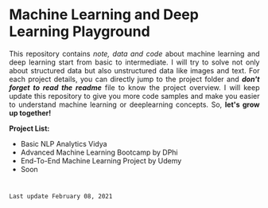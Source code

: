 # Machine Learning and Deep Learning Playground
<p align="justify">This repository contains <i>note, data and code</i> about machine learning and deep learning start from basic to intermediate. I will try to solve not only about structured data but also unstructured data like images and text. For each project details, you can directly jump to the project folder and <b><i>don't forget to read the readme</i></b> file to know the project overview. I will keep update this repository to give you more code samples and make you easier to understand machine learning or deeplearning concepts. So, <b>let's grow up together!</b></p>

**Project List:**
- Basic NLP Analytics Vidya
- Advanced Machine Learning Bootcamp by DPhi
- End-To-End Machine Learning Project by Udemy
- Soon

#
```bash
Last update February 08, 2021
```
